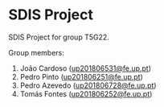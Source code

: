 # SDIS Project

SDIS Project for group T5G22.

Group members:

1. João Cardoso (up201806531@fe.up.pt)
2. Pedro Pinto (up201806251@fe.up.pt)
3. Pedro Azevedo (up201806728@fe.up.pt)
4. Tomás Fontes (up201806252@fe.up.pt)
